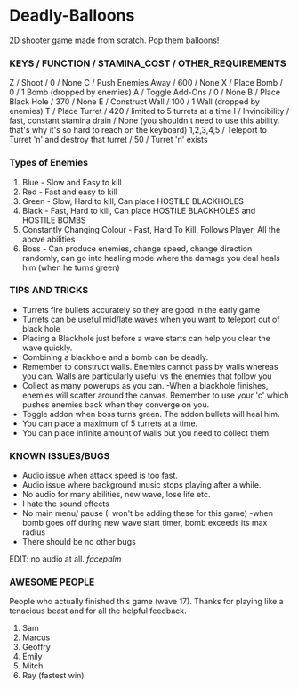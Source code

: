 # Deadly-Balloons
2D shooter game made from scratch. Pop them balloons!

### KEYS / FUNCTION / STAMINA_COST / OTHER_REQUIREMENTS

Z / Shoot / 0 / None
C / Push Enemies Away / 600 / None
X / Place Bomb / 0 / 1 Bomb (dropped by enemies)
A / Toggle Add-Ons / 0 / None
B / Place Black Hole / 370 / None
E / Construct Wall / 100 / 1 Wall (dropped by enemies)
T / Place Turret / 420 / limited to 5 turrets at a time
I / Invincibility / fast, constant stamina drain / None (you shouldn't need to use this ability. that's why it's so hard to reach on the keyboard)
1,2,3,4,5 / Teleport to Turret 'n' and destroy that turret / 50 / Turret 'n' exists


### Types of Enemies

1. Blue - Slow and Easy to kill
2. Red - Fast and easy to kill
3. Green - Slow, Hard to kill, Can place HOSTILE BLACKHOLES
4. Black - Fast, Hard to kill, Can place HOSTILE BLACKHOLES and HOSTILE BOMBS
5. Constantly Changing Colour - Fast, Hard To Kill, Follows Player, All the above abilities
6. Boss - Can produce enemies, change speed, change direction randomly, can go into healing mode where the damage you deal heals him (when he turns green)


### TIPS AND TRICKS

- Turrets fire bullets accurately so they are good in the early game
- Turrets can be useful mid/late waves when you want to teleport out of black hole
- Placing a Blackhole just before a wave starts can help you clear the wave quickly.
- Combining a blackhole and a bomb can be deadly.
- Remember to construct walls. Enemies cannot pass by walls whereas you can. Walls are particularly useful vs the enemies that follow you
- Collect as many powerups as you can.
-When a blackhole finishes, enemies will scatter around the canvas. Remember to use your 'c' which pushes enemies back when they converge on you.
- Toggle addon when boss turns green. The addon bullets will heal him.
- You can place a maximum of 5 turrets at a time.
- You can place infinite amount of walls but you need to collect them.


### KNOWN ISSUES/BUGS

- Audio issue when attack speed is too fast.
- Audio issue where background music stops playing after a while.
- No audio for many abilities, new wave, lose life etc.
- I hate the sound effects
- No main menu/ pause (I won't be adding these for this game)
-when bomb goes off during new wave start timer, bomb exceeds its max radius
- There should be no other bugs

EDIT: no audio at all. *facepalm*


### AWESOME PEOPLE

People who actually finished this game (wave 17). Thanks for playing like a tenacious beast and for all the helpful feedback.
1. Sam
2. Marcus
3. Geoffry
4. Emily
5. Mitch
6. Ray (fastest win)
